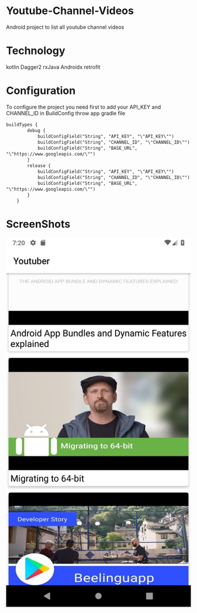 # Youtube-Channel-Videos
Android project to list all youtube channel videos

# Technology
kotlin
Dagger2
rxJava
Androidx
retrofit

# Configuration
To configure the project you need first to add your API_KEY and CHANNEL_ID in BuildConfig throw app gradle file 

```
buildTypes {
        debug {
            buildConfigField("String", "API_KEY", "\"API_KEY\"")
            buildConfigField("String", "CHANNEL_ID", "\"CHANNEL_ID\"")
            buildConfigField("String", "BASE_URL", "\"https://www.googleapis.com/\"")
        }
        release {
            buildConfigField("String", "API_KEY", "\"API_KEY\"")
            buildConfigField("String", "CHANNEL_ID", "\"CHANNEL_ID\"")
            buildConfigField("String", "BASE_URL", "\"https://www.googleapis.com/\"")
        }
    }
```

# ScreenShots

![alt text](https://github.com/thisAAY/Youtube-Channel-Videos/blob/master/screenshots/screenshot.png?raw=true "Screenshot1")